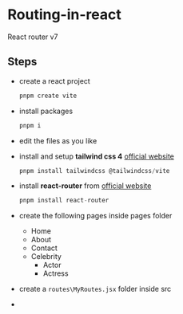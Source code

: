 # Routing-in-react 

React router v7 

## Steps 

- create a react project 
    ```js
    pnpm create vite
    ```
- install packages
    ```js
    pnpm i
    ```

- edit the files as you like

- install and setup **tailwind css 4** [official website](https://tailwindcss.com/docs/installation/using-vite)

    ```js
    pnpm install tailwindcss @tailwindcss/vite
    ```

- install **react-router** from [official website](https://reactrouter.com/start/declarative/installation)

    ```js
    pnpm install react-router
    ```

- create the following pages inside pages folder 
    - Home
    - About
    - Contact
    - Celebrity
        - Actor
        - Actress

- create a `routes\MyRoutes.jsx` folder inside src 

- 